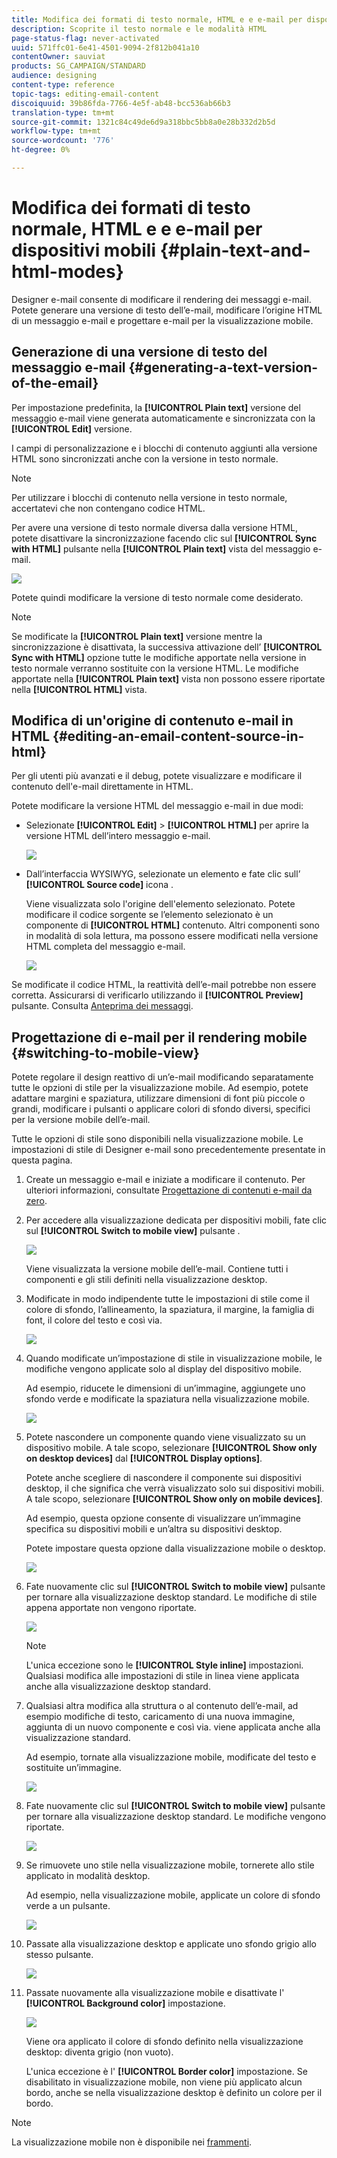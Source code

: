 ```yaml
---
title: Modifica dei formati di testo normale, HTML e e e-mail per dispositivi mobili
description: Scoprite il testo normale e le modalità HTML
page-status-flag: never-activated
uuid: 571ffc01-6e41-4501-9094-2f812b041a10
contentOwner: sauviat
products: SG_CAMPAIGN/STANDARD
audience: designing
content-type: reference
topic-tags: editing-email-content
discoiquuid: 39b86fda-7766-4e5f-ab48-bcc536ab66b3
translation-type: tm+mt
source-git-commit: 1321c84c49de6d9a318bbc5bb8a0e28b332d2b5d
workflow-type: tm+mt
source-wordcount: '776'
ht-degree: 0%

---
```



# Modifica dei formati di testo normale, HTML e e e-mail per dispositivi mobili {#plain-text-and-html-modes}

Designer e-mail consente di modificare il rendering dei messaggi e-mail. Potete generare una versione di testo dell’e-mail, modificare l’origine HTML di un messaggio e-mail e progettare e-mail per la visualizzazione mobile.

## Generazione di una versione di testo del messaggio e-mail {#generating-a-text-version-of-the-email}

Per impostazione predefinita, la **[!UICONTROL Plain text]** versione del messaggio e-mail viene generata automaticamente e sincronizzata con la **[!UICONTROL Edit]** versione.

I campi di personalizzazione e i blocchi di contenuto aggiunti alla versione HTML sono sincronizzati anche con la versione in testo normale.

>[!NOTE]
>
>Per utilizzare i blocchi di contenuto nella versione in testo normale, accertatevi che non contengano codice HTML.

Per avere una versione di testo normale diversa dalla versione HTML, potete disattivare la sincronizzazione facendo clic sul **[!UICONTROL Sync with HTML]** pulsante nella **[!UICONTROL Plain text]** vista del messaggio e-mail.

![](assets/email_designer_textversion.png)

Potete quindi modificare la versione di testo normale come desiderato.

>[!NOTE]
>
>Se modificate la **[!UICONTROL Plain text]** versione mentre la sincronizzazione è disattivata, la successiva attivazione dell’ **[!UICONTROL Sync with HTML]** opzione tutte le modifiche apportate nella versione in testo normale verranno sostituite con la versione HTML. Le modifiche apportate nella **[!UICONTROL Plain text]** vista non possono essere riportate nella **[!UICONTROL HTML]** vista.

## Modifica di un&#39;origine di contenuto e-mail in HTML {#editing-an-email-content-source-in-html}

Per gli utenti più avanzati e il debug, potete visualizzare e modificare il contenuto dell&#39;e-mail direttamente in HTML.

Potete modificare la versione HTML del messaggio e-mail in due modi:

* Selezionate **[!UICONTROL Edit]** > **[!UICONTROL HTML]** per aprire la versione HTML dell’intero messaggio e-mail.

   ![](assets/email_designer_html1.png)

* Dall’interfaccia WYSIWYG, selezionate un elemento e fate clic sull’ **[!UICONTROL Source code]** icona .

   Viene visualizzata solo l&#39;origine dell&#39;elemento selezionato. Potete modificare il codice sorgente se l’elemento selezionato è un componente di **[!UICONTROL HTML]** contenuto. Altri componenti sono in modalità di sola lettura, ma possono essere modificati nella versione HTML completa del messaggio e-mail.

   ![](assets/email_designer_html2.png)

Se modificate il codice HTML, la reattività dell’e-mail potrebbe non essere corretta. Assicurarsi di verificarlo utilizzando il **[!UICONTROL Preview]** pulsante. Consulta [Anteprima dei messaggi](../../sending/using/previewing-messages.md).

## Progettazione di e-mail per il rendering mobile {#switching-to-mobile-view}

Potete regolare il design reattivo di un’e-mail modificando separatamente tutte le opzioni di stile per la visualizzazione mobile. Ad esempio, potete adattare margini e spaziatura, utilizzare dimensioni di font più piccole o grandi, modificare i pulsanti o applicare colori di sfondo diversi, specifici per la versione mobile dell’e-mail.

Tutte le opzioni di stile sono disponibili nella visualizzazione mobile. Le impostazioni di stile di Designer e-mail sono precedentemente presentate in questa pagina.

1. Create un messaggio e-mail e iniziate a modificare il contenuto. Per ulteriori informazioni, consultate [Progettazione di contenuti e-mail da zero](../../designing/using/designing-from-scratch.md#designing-an-email-content-from-scratch).
1. Per accedere alla visualizzazione dedicata per dispositivi mobili, fate clic sul **[!UICONTROL Switch to mobile view]** pulsante .

   ![](assets/email_designer_mobile_view_switch.png)

   Viene visualizzata la versione mobile dell’e-mail. Contiene tutti i componenti e gli stili definiti nella visualizzazione desktop.

1. Modificate in modo indipendente tutte le impostazioni di stile come il colore di sfondo, l’allineamento, la spaziatura, il margine, la famiglia di font, il colore del testo e così via.

   ![](assets/email_designer_mobile_view.png)

1. Quando modificate un’impostazione di stile in visualizzazione mobile, le modifiche vengono applicate solo al display del dispositivo mobile.

   Ad esempio, riducete le dimensioni di un’immagine, aggiungete uno sfondo verde e modificate la spaziatura nella visualizzazione mobile.

   ![](assets/email_designer_mobile_view_change.png)

1. Potete nascondere un componente quando viene visualizzato su un dispositivo mobile. A tale scopo, selezionare **[!UICONTROL Show only on desktop devices]** dal **[!UICONTROL Display options]**.

   Potete anche scegliere di nascondere il componente sui dispositivi desktop, il che significa che verrà visualizzato solo sui dispositivi mobili. A tale scopo, selezionare **[!UICONTROL Show only on mobile devices]**.

   Ad esempio, questa opzione consente di visualizzare un’immagine specifica su dispositivi mobili e un’altra su dispositivi desktop.

   Potete impostare questa opzione dalla visualizzazione mobile o desktop.

   ![](assets/email_designer_mobile_hide.png)

1. Fate nuovamente clic sul **[!UICONTROL Switch to mobile view]** pulsante per tornare alla visualizzazione desktop standard. Le modifiche di stile appena apportate non vengono riportate.

   ![](assets/email_designer_mobile_view_desktop_no-change.png)

   >[!NOTE]
   >
   >L&#39;unica eccezione sono le **[!UICONTROL Style inline]** impostazioni. Qualsiasi modifica alle impostazioni di stile in linea viene applicata anche alla visualizzazione desktop standard.

1. Qualsiasi altra modifica alla struttura o al contenuto dell’e-mail, ad esempio modifiche di testo, caricamento di una nuova immagine, aggiunta di un nuovo componente e così via. viene applicata anche alla visualizzazione standard.

   Ad esempio, tornate alla visualizzazione mobile, modificate del testo e sostituite un’immagine.

   ![](assets/email_designer_mobile_view_change_content.png)

1. Fate nuovamente clic sul **[!UICONTROL Switch to mobile view]** pulsante per tornare alla visualizzazione desktop standard. Le modifiche vengono riportate.

   ![](assets/email_designer_mobile_view_desktop_content-change.png)

1. Se rimuovete uno stile nella visualizzazione mobile, tornerete allo stile applicato in modalità desktop.

   Ad esempio, nella visualizzazione mobile, applicate un colore di sfondo verde a un pulsante.

   ![](assets/email_designer_mobile_view_background_mobile.png)

1. Passate alla visualizzazione desktop e applicate uno sfondo grigio allo stesso pulsante.

   ![](assets/email_designer_mobile_view_background_desktop.png)

1. Passate nuovamente alla visualizzazione mobile e disattivate l&#39; **[!UICONTROL Background color]** impostazione.

   ![](assets/email_designer_mobile_view_background_mobile_disabled.png)

   Viene ora applicato il colore di sfondo definito nella visualizzazione desktop: diventa grigio (non vuoto).

   L&#39;unica eccezione è l&#39; **[!UICONTROL Border color]** impostazione. Se disabilitato in visualizzazione mobile, non viene più applicato alcun bordo, anche se nella visualizzazione desktop è definito un colore per il bordo.

>[!NOTE]
>
>La visualizzazione mobile non è disponibile nei [frammenti](../../designing/using/using-reusable-content.md#about-fragments).
